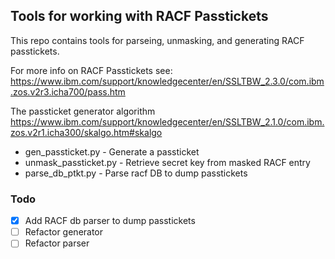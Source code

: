 ## Tools for working with RACF Passtickets

This repo contains tools for parseing, unmasking, and generating RACF passtickets.

For more info on RACF Passtickets see:
https://www.ibm.com/support/knowledgecenter/en/SSLTBW_2.3.0/com.ibm.zos.v2r3.icha700/pass.htm

The passticket generator algorithm
https://www.ibm.com/support/knowledgecenter/en/SSLTBW_2.1.0/com.ibm.zos.v2r1.icha300/skalgo.htm#skalgo

- gen_passticket.py			- Generate a passticket
- unmask_passticket.py		- Retrieve secret key from masked RACF entry
- parse_db_ptkt.py          - Parse racf DB to dump passtickets

### Todo
- [x] Add RACF db parser to dump passtickets
- [ ] Refactor generator
- [ ] Refactor parser
